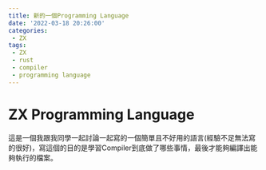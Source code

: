 ```yaml
---
title: 新的一個Programming Language
date: '2022-03-18 20:26:00'
categories:
 - ZX
tags:
 - ZX
 - rust
 - compiler
 - programming language
---
```



# ZX Programming Language
這是一個我跟我同學一起討論一起寫的一個簡單且不好用的語言(經驗不足無法寫的很好)，寫這個的目的是學習Compiler到底做了哪些事情，最後才能夠編譯出能夠執行的檔案。